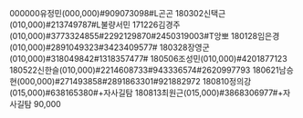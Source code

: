 000000유정민(000,000)#909073098#L곤곤
180302신택근(010,000)#213749787#L불량서민
171226김경주(010,000)#3773324855#2292129870#2450319003#T앙뽀
180128임은경(010,000)#2891049323#3423409577#
180328장영군(010,000)#318049842#1318357477#
180506조성민(010,000)#4201877123
180522신한슬(010,000)#2214608733#943336574#2620997793
180621남승현(000,000)#271493858#2891863301#921882972
180810정의강(015,000)#638165380#+자사길탐
180813최원근(015,000)#3868306977#+자사길탐
90,000
